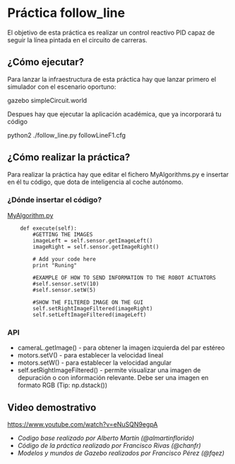 # Práctica follow_line

El objetivo de esta práctica es realizar un control reactivo PID capaz de seguir la línea pintada en el circuito de carreras.

## ¿Cómo ejecutar?
Para lanzar la infraestructura de esta práctica hay que lanzar primero el simulador con el escenario oportuno:

gazebo simpleCircuit.world

Despues hay que ejecutar la aplicación académica, que ya incorporará tu código

python2 ./follow_line.py followLineF1.cfg 

## ¿Cómo realizar la práctica?

Para realizar la práctica hay que editar el fichero MyAlgorithms.py e insertar en él tu código, que dota de inteligencia al coche autónomo.

### ¿Dónde insertar el código?
[MyAlgorithm.py](MyAlgorithm.py#L74)
```
    def execute(self):
        #GETTING THE IMAGES
        imageLeft = self.sensor.getImageLeft()
        imageRight = self.sensor.getImageRight()

        # Add your code here
        print "Runing"

        #EXAMPLE OF HOW TO SEND INFORMATION TO THE ROBOT ACTUATORS
        #self.sensor.setV(10)
        #self.sensor.setW(5)

        #SHOW THE FILTERED IMAGE ON THE GUI
        self.setRightImageFiltered(imageRight)
        self.setLeftImageFiltered(imageLeft)
```

### API
* cameraL.getImage() - para obtener la imagen izquierda del par estéreo
* motors.setV() - para establecer la velocidad lineal
* motors.setW() - para establecer la velocidad angular
* self.setRightImageFiltered() - permite visualizar una imagen de depuración o con información relevante. Debe ser una imagen en formato RGB (Tip: np.dstack())


## Video demostrativo
https://www.youtube.com/watch?v=eNuSQN9egpA

* *Codigo base realizado por Alberto Martín (@almartinflorido)*
* *Código de la práctica realizado por Francisco Rivas (@chanfr)*
* *Modelos y mundos de Gazebo realizados por Francisco Pérez (@fqez)*
